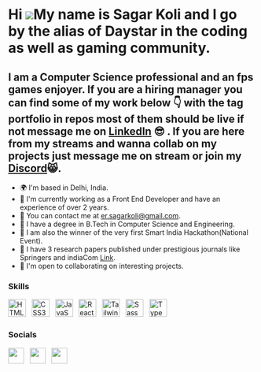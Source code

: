 Hi ![](https://user-images.githubusercontent.com/18350557/176309783-0785949b-9127-417c-8b55-ab5a4333674e.gif)My name is Sagar Koli and I go by the alias of Daystar in the coding as well as gaming community.
========================================================================================================================================

I am a Computer Science professional and an fps games enjoyer. If you are a hiring manager you can find some of my work below 👇 with the tag portfolio in repos most of them should be live if not message me on <a target="_blank" rel="noreferrer" href='https://www.linkedin.com/in/sagar-koli/'>LinkedIn</a> 😎 . If you are here from my streams and wanna collab on my projects just message me on stream or join my <a target="_blank" rel="noreferrer" href='https://discord.gg/DKWKpgd'>Discord</a>😸.
--------------------------

*   🌍  I'm based in Delhi, India.
*   💼  I'm currently working as a Front End Developer and have an experience of over 2 years.
*   📧  You can contact me at [er.sagarkoli@gmail.com](mailto:er.sagarkoli@gmail.com).
*   🧠  I have a degree in B.Tech in Computer Science and Engineering.
*   🥈  I am also the winner of the very first Smart India Hackathon(National Event).
*   📄  I have 3 research papers published under prestigious journals like Springers and indiaCom <a target="_blank" rel="noreferrer" href='https://www.linkedin.com/in/sagar-koli/details/publications/?profileUrn=urn%3Ali%3Afsd_profile%3AACoAACACK8gBUyHpvAS7Ds7GdGyFWX1Y38FmTh0'>Link</a>.
*   🤝  I'm open to collaborating on interesting projects.

### Skills

<p align="left">
<a href="https://developer.mozilla.org/en-US/docs/Glossary/HTML5" target="_blank" rel="noreferrer"><img src="https://raw.githubusercontent.com/danielcranney/readme-generator/main/public/icons/skills/html5-colored.svg" width="36" height="36" alt="HTML5" /></a> &nbsp;
<a href="https://www.w3.org/TR/CSS/#css" target="_blank" rel="noreferrer"><img src="https://raw.githubusercontent.com/danielcranney/readme-generator/main/public/icons/skills/css3-colored.svg" width="36" height="36" alt="CSS3" /></a> &nbsp;
 <a href="https://developer.mozilla.org/en-US/docs/Web/JavaScript" target="_blank" rel="noreferrer"><img src="https://raw.githubusercontent.com/danielcranney/readme-generator/main/public/icons/skills/javascript-colored.svg" width="36" height="36" alt="JavaScript" /></a> &nbsp;
<a href="https://reactjs.org/" target="_blank" rel="noreferrer"><img src="https://raw.githubusercontent.com/danielcranney/readme-generator/main/public/icons/skills/react-colored.svg" width="36" height="36" alt="React" /></a> &nbsp;
<a href="https://tailwindcss.com/" target="_blank" rel="noreferrer"><img src="https://raw.githubusercontent.com/danielcranney/readme-generator/main/public/icons/skills/tailwindcss-colored.svg" width="36" height="36" alt="TailwindCSS" /></a> &nbsp; <a href="https://sass-lang.com/" target="_blank" rel="noreferrer"><img src="https://raw.githubusercontent.com/danielcranney/readme-generator/main/public/icons/skills/sass-colored.svg" width="36" height="36" alt="Sass" /></a> &nbsp; <a href="https://www.typescriptlang.org/" target="_blank" rel="noreferrer"><img src="https://raw.githubusercontent.com/danielcranney/readme-generator/main/public/icons/skills/typescript-colored.svg" width="36" height="36" alt="TypeScript" /></a>

### Socials

<p align="left"> <a href="https://www.linkedin.com/in/stefan-topalovic-dev/" target="_blank" rel="noreferrer"><img src="https://raw.githubusercontent.com/danielcranney/readme-generator/main/public/icons/socials/linkedin.svg" width="32" height="32" /></a> &nbsp; <a href="https://www.twitch.tv/daystar_bob" target="_blank" rel="noreferrer"><img src="https://raw.githubusercontent.com/danielcranney/readme-generator/main/public/icons/socials/twitch.svg" width="32" height="32" /></a> &nbsp; <a href="https://www.youtube.com/@daystar_bob" target="_blank" rel="noreferrer"><img src="https://raw.githubusercontent.com/danielcranney/readme-generator/main/public/icons/socials/youtube.svg" width="32" height="32" /></a> &nbsp; </p>

